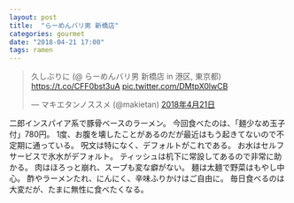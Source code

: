```yaml
---
layout: post
title:  "らーめんバリ男 新橋店"
categories: gourmet
date: "2018-04-21 17:00"
tags: ramen
---
```


<blockquote class="twitter-tweet" data-lang="ja"><p lang="ja" dir="ltr">久しぶりに (@ らーめんバリ男 新橋店 in 港区, 東京都) <a href="https://t.co/CFF0bst3uA">https://t.co/CFF0bst3uA</a> <a href="https://t.co/DMtpX0lwCB">pic.twitter.com/DMtpX0lwCB</a></p>&mdash; マキエタンノススメ (@makietan) <a href="https://twitter.com/makietan/status/987573095966879750?ref_src=twsrc%5Etfw">2018年4月21日</a></blockquote>
<script async src="https://platform.twitter.com/widgets.js" charset="utf-8"></script>

二郎インスパイア系で豚骨ベースのラーメン。
今回食べたのは、「麺少なめ玉子付」780円。
1度、お腹を壊したことがあるのだが最近はもう起きてないので不定期に通っている。
呪文は特になく、デフォルトがこれである。
お水はセルフサービスで氷水がデフォルト。
ティッシュは机下に常設してあるので非常に助かる。
肉はほろっと崩れ、スープも変な癖がない。
麺は太麺で野菜はもやし中心。
酢やラーメンたれ、にんにく、辛味ふりかけはご自由に。
毎日食べるのは大変だが、たまに無性に食べたくなる。

